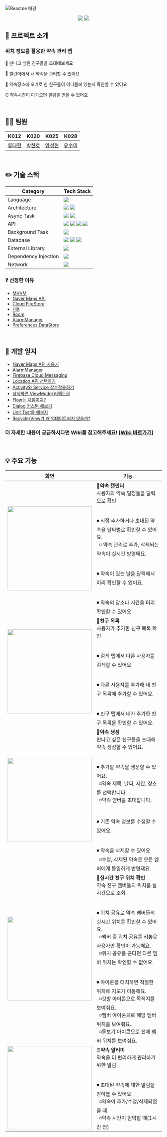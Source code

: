 ![Readme 배경](https://user-images.githubusercontent.com/61190129/205502433-c4042a7e-9332-43e3-ac15-7965e2d52ff9.png)

<div align="center"><img src="https://img.shields.io/badge/Android-3DDC84?style=for-the-badge&logo=Android&logoColor=white">
<img src="https://img.shields.io/badge/Kotlin-7F52FF?style=for-the-badge&logo=Kotlin&logoColor=white"></div>

## 🚀 프로젝트 소개

### 위치 정보를 활용한 **약속 관리 앱**

👬 만나고 싶은 친구들을 초대해보세요

📅 캘린더에서 내 약속을 관리할 수 있어요

📍 약속장소에 오기로 한 친구들이 어디쯤에 있는지 확인할 수 있어요

⏰ 약속시간이 다가오면 알림을 받을 수 있어요

<br>

## 🧑‍💻 팀원

| K012                                | K020                              | K025                             | K028                               |
|-------------------------------------|-----------------------------------|----------------------------------|------------------------------------|
| [류대현](https://github.com/jerrytrap) | [박찬호](https://github.com/hoho-97) | [양성현](https://github.com/dogeby) | [유수미](https://github.com/Yoo-sumi) |

<br>

## ✏️ 기술 스택

| Category             | Tech Stack                                                                              |
|----------------------|-----------------------------------------------------------------------------------------|
| Language             | <img src="https://img.shields.io/badge/Kotlin-FAF8F1? style=bold&logo=Kotlin&logoColor=#7F52FF"/>  |
| Architecture         | <img src="https://img.shields.io/badge/MVVM-FAF8F1? style=flat"/>  <img src="https://img.shields.io/badge/DataBinding-FAF8F1? style=flat"/> |
| Async Task           | <img src="https://img.shields.io/badge/Kotlin Coroutine-FAF8F1? style=flat&logo=Kotlin&logoColor=#7F52FF"/>  <img src="https://img.shields.io/badge/Kotlin Flows-FAF8F1? style=flat&logo=Kotlin&logoColor=#7F52FF"/>                                                                |
| API                  | <img src="https://img.shields.io/badge/Fused Location Provider API-FAF8F1? style=flat&logo=Google-Maps&logoColor=#4285F4"/> <img src="https://img.shields.io/badge/Firebase Cloud Messaging-FAF8F1? style=flat&logo=Firebase&logoColor=#FFCA28"/> <img src="https://img.shields.io/badge/Naver Maps API-FAF8F1? style=flat&logo=Naver&logoColor=#03C75A"/> <img src="https://img.shields.io/badge/Naver Search API-FAF8F1? style=flat&logo=Naver&logoColor=#03C75A"/> |
| Background Task      | <img src="https://img.shields.io/badge/AlarmManager-FAF8F1? style=flat&logo=Android&logoColor=#3DDC84"/>  |
| Database             | <img src="https://img.shields.io/badge/Cloud FireStore-FAF8F1? style=flat&logo=Firebase&logoColor=#FFCA28"/> <img src="https://img.shields.io/badge/Room-FAF8F1? style=flat&logo=Android&logoColor=#3DDC84"/> <img src="https://img.shields.io/badge/Preferences DataStore-FAF8F1? style=for-the-badge&logo=Android&logoColor=#3DDC84"/> |
| External Library     | <img src="https://img.shields.io/badge/Material Calendar View-FAF8F1? style=flat"/> |
| Dependency Injection | <img src="https://img.shields.io/badge/Hilt-FAF8F1? style=flat&logo=Android&logoColor=#3DDC84"/> |
| Network              | <img src="https://img.shields.io/badge/Retrofit2-FAF8F1? style=flat"/>                  |

### ❓ 선정한 이유
- [MVVM](https://github.com/boostcampwm-2022/android03-Promise/wiki/%EA%B8%B0%EC%88%A0%EC%8A%A4%ED%83%9D#MVVM-패턴)
- [Naver Maps API](https://github.com/boostcampwm-2022/android03-Promise/wiki/%EA%B8%B0%EC%88%A0%EC%8A%A4%ED%83%9D#Naver-Maps-API)
- [Cloud FireStore](https://github.com/boostcampwm-2022/android03-Promise/wiki/%EA%B8%B0%EC%88%A0%EC%8A%A4%ED%83%9D#Cloud-FireStore)
- [Hilt](https://github.com/boostcampwm-2022/android03-Promise/wiki/%EA%B8%B0%EC%88%A0%EC%8A%A4%ED%83%9D#Hilt)
- [Room](https://github.com/boostcampwm-2022/android03-Promise/wiki/%EA%B8%B0%EC%88%A0%EC%8A%A4%ED%83%9D#Room)
- [AlarmManager](https://github.com/boostcampwm-2022/android03-Promise/wiki/%EA%B8%B0%EC%88%A0%EC%8A%A4%ED%83%9D#AlarmManager)
- [Preferences DataStore](https://github.com/boostcampwm-2022/android03-Promise/wiki/%EA%B8%B0%EC%88%A0%EC%8A%A4%ED%83%9D#Preferences-DataStore)
<br>

## 📝 개발 일지

- [Naver Maps API 사용기](https://github.com/boostcampwm-2022/android03-Promise/wiki/Naver-Maps-API-%EC%82%AC%EC%9A%A9%EA%B8%B0)
- [AlarmManager](https://github.com/boostcampwm-2022/android03-Promise/wiki/AlarmManager)
- [Firebase Cloud Messaging](https://github.com/boostcampwm-2022/android03-Promise/wiki/Firebase-Cloud-Messaging)
- [Location API 선택하기](https://github.com/boostcampwm-2022/android03-Promise/wiki/Location-API-%EC%84%A0%ED%83%9D%ED%95%98%EA%B8%B0)
- [Activity와 Service 상호작용하기](https://github.com/boostcampwm-2022/android03-Promise/wiki/Activity%EC%99%80-Service-%EC%83%81%ED%98%B8%EC%9E%91%EC%9A%A9%ED%95%98%EA%B8%B0)
- [상세화면 ViewModel 리펙토링](https://github.com/boostcampwm-2022/android03-Promise/wiki/%EC%83%81%EC%84%B8%ED%99%94%EB%A9%B4-ViewModel-%EB%A6%AC%ED%8E%99%ED%86%A0%EB%A7%81)
- [Flow는 처음이지?](https://github.com/boostcampwm-2022/android03-Promise/wiki/Flow-%EC%A0%81%EC%9A%A9%EA%B8%B0)
- [Dialog 커스텀 해보기](https://github.com/boostcampwm-2022/android03-Promise/wiki/Dialog-%EC%BB%A4%EC%8A%A4%ED%85%80-%ED%95%B4%EB%B3%B4%EA%B8%B0)
- [Unit Test를 해보자](https://github.com/boostcampwm-2022/android03-Promise/wiki/Unit-Test%EB%A5%BC-%ED%95%B4%EB%B3%B4%EC%9E%90)
- [RecyclerView가 왜 업데이트되지 않을까?](https://github.com/boostcampwm-2022/android03-Promise/wiki/RecyclerView%EA%B0%80-%EC%99%9C-%EC%97%85%EB%8D%B0%EC%9D%B4%ED%8A%B8%EB%90%98%EC%A7%80-%EC%95%8A%EC%9D%84%EA%B9%8C%3F)

### 더 자세한 내용이 궁금하시다면 Wiki를 참고해주세요! [[Wiki 바로가기](https://github.com/boostcampwm-2022/android03-Promise/wiki)]
<br>

## 💡 주요 기능

| 화면             | 기능                                                                              |
|----------------------|-----------------------------------------------------------------------------------------|
|<img width="270" src="https://user-images.githubusercontent.com/68229193/207355078-6f9399c7-cbca-4afa-a6a0-d03ba3d2d3bc.png"/>|📆**약속 캘린더**<br>사용자의 약속 일정들을 달력으로 확인<br><br><br>◾ 직접 추가하거나 초대된 약속을 날짜별로 확인할 수 있어요.<br>&nbsp;&nbsp;◽ 약속 관리로 추가, 삭제되는 약속이 실시간 방영돼요.<br><br><br>◾ 약속이 있는 날을 달력에서 미리 확인할 수 있어요.<br><br><br>◾ 약속의 장소나 시간을 미리 확인할 수 있어요.|
|<img width="270" src="https://user-images.githubusercontent.com/67852426/207547789-f69257a0-aa25-4668-bbcc-22dbd23f5b46.png"/>|👭**친구 목록**<br>사용자가 추가한 친구 목록 확인<br><br><br>◾ 검색 탭에서 다른 사용자를 검색할 수 있어요.<br><br><br>◾ 다른 사용자를 추가해 내 친구 목록에 추가할 수 있어요.<br><br><br>◾ 친구 탭에서 내가 추가한 친구 목록을 확인할 수 있어요.|
|<img width="270" src="https://user-images.githubusercontent.com/68229193/207356466-7984ee49-096e-4056-82b1-5f78b0c22056.png"/>|🤙**약속 생성**<br>만나고 싶은 친구들을 초대해 약속 생성할 수 있어요.<br><br><br>◾ 추가할 약속을 생성할 수 있어요.<br>&nbsp;&nbsp;◽약속 제목, 날짜, 시간, 장소를 선택합니다.<br>&nbsp;&nbsp;◽약속 멤버를 초대합니다.<br><br><br>◾ 기존 약속 정보를 수정할 수 있어요.<br><br><br>◾ 약속을 삭제할 수 있어요.<br>&nbsp;&nbsp;◽수정, 삭제된 약속은 모든 멤버에게 동일하게 반영돼요.|
|<img width="270" src="https://user-images.githubusercontent.com/68229193/207357028-6ea4e624-bfae-4acb-bce8-f15ce61c1515.png"/>|📍**실시간 친구 위치 확인**<br>약속 친구 멤버들의 위치를 실시간으로 조회<br><br><br>◾ 위치 공유로 약속 멤버들의 실시간 위치를 확인할 수 있어요.<br>&nbsp;&nbsp;◽멤버 중 위치 공유를 켜놓은 사용자만 확인이 가능해요.<br>&nbsp;&nbsp;◽위치 공유를 끈다면 다른 멤버 위치는 확인할 수 없어요.<br><br><br>◾ 아이콘을 터치하면 적절한 위치로 지도가 이동해요.<br>&nbsp;&nbsp;◽깃발 아이콘으로 목적지를 보여줘요.<br>&nbsp;&nbsp;◽멤버 아이콘으로 해당 멤버 위치를 보여줘요.<br>&nbsp;&nbsp;◽돋보기 아이콘으로 전체 멤버 위치를 보여줘요.|
|<img width="270" src="https://user-images.githubusercontent.com/68229193/207357367-29d6a573-f35d-4d4b-b238-8d66642ee96d.png"/>|⏰**약속 알리미**<br>약속을 더 편리하게 관리하기 위한 알림<br><br><br>◾ 초대된 약속에 대한 알림을 받아볼 수 있어요.<br>&nbsp;&nbsp;◽약속이 추가/수정/삭제되었을 때<br>&nbsp;&nbsp;◽약속 시간이 임박할 때(1시간 전)|
